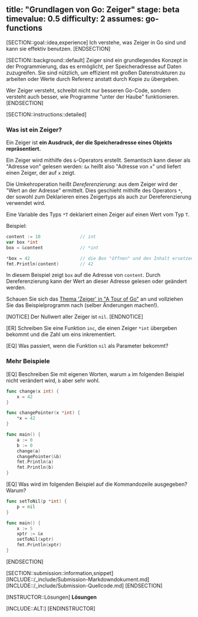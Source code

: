 title: "Grundlagen von Go: Zeiger"
stage: beta
timevalue: 0.5
difficulty: 2
assumes: go-functions
---

[SECTION::goal::idea,experience]
Ich verstehe, was Zeiger in Go sind und kann sie effektiv benutzen.
[ENDSECTION]

[SECTION::background::default]
Zeiger sind ein grundlegendes Konzept in der Programmierung, das es ermöglicht, per Speicheradresse
auf Daten zuzugreifen.
Sie sind nützlich, um effizient mit großen Datenstrukturen zu arbeiten oder
Werte durch Referenz anstatt durch Kopie zu übergeben.

Wer Zeiger versteht, schreibt nicht nur besseren Go-Code, sondern versteht auch besser, 
wie Programme "unter der Haube" funktionieren.
[ENDSECTION]

[SECTION::instructions::detailed]

### Was ist ein Zeiger?

Ein Zeiger ist **ein Ausdruck, der die Speicheradresse eines Objekts repräsentiert.**

Ein Zeiger wird mithilfe des `&`-Operators erstellt.
Semantisch kann dieser als "Adresse von" gelesen werden: `&x` heißt also "Adresse von `x`"
und liefert einen Zeiger, der auf `x` zeigt.

Die Umkehroperation heißt _Dereferenzierung_: 
aus dem Zeiger wird der "Wert an der Adresse" ermittelt.
Dies geschieht mithilfe des Operators `*`, der sowohl zum Deklarieren eines Zeigertyps als auch
zur Dereferenzierung verwendet wird.

Eine Variable des Typs `*T` deklariert einen Zeiger auf einen Wert vom Typ `T`.

Beispiel:

```go
content := 10               // int
var box *int
box = &content              // *int

*box = 42                   // die Box "öffnen" und den Inhalt ersetzen
fmt.Println(content)        // 42
```

In diesem Beispiel zeigt `box` auf die Adresse von `content`.
Durch Dereferenzierung kann der Wert an dieser Adresse gelesen oder geändert werden.

Schauen Sie sich das
[Thema 'Zeiger' in "A Tour of Go"](https://go.dev/tour/moretypes/1)
an und vollziehen Sie das Beispielprogramm nach (selber Änderungen machen!).

[NOTICE]
Der Nullwert aller Zeiger ist `nil`.
[ENDNOTICE]

[ER] Schreiben Sie eine Funktion `inc`, die einen Zeiger `*int` übergeben bekommt und
die Zahl um eins inkrementiert.

[EQ] Was passiert, wenn die Funktion `nil` als Parameter bekommt?

<!-- time estimate: 10 min -->


### Mehr Beispiele

[EQ] Beschreiben Sie mit eigenen Worten, warum `a` im folgenden Beispiel nicht verändert wird,
`b` aber sehr wohl.

```go
func change(x int) {
	x = 42
}

func changePointer(x *int) {
    *x = 42
}

func main() {
	a := 0
	b := 0
	change(a)
    changePointer(&b)
	fmt.Println(a)
	fmt.Println(b)
}
```

[EQ] Was wird im folgenden Beispiel auf die Kommandozeile ausgegeben?
Warum?

```go
func setToNil(p *int) {
    p = nil
}

func main() {
    x := 5
    xptr := &x
    setToNil(xptr)
    fmt.Println(xptr)
}
```

<!-- time estimate: 15 min -->
<!-- TODO_2_Brandes: add a teaser about unsafe when task 'go-unsafe' is ready --> 
[ENDSECTION]

[SECTION::submission::information,snippet]
[INCLUDE::/_include/Submission-Markdowndokument.md]
[INCLUDE::/_include/Submission-Quellcode.md]
[ENDSECTION]

[INSTRUCTOR::Lösungen]
**Lösungen**

[INCLUDE::ALT:]
[ENDINSTRUCTOR]
